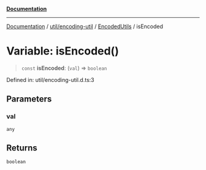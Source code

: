 [**Documentation**](../../../../../index.md)

***

[Documentation](../../../../../index.md) / [util/encoding-util](../../../index.md) / [EncodedUtils](../index.md) / isEncoded

# Variable: isEncoded()

> `const` **isEncoded**: (`val`) => `boolean`

Defined in: util/encoding-util.d.ts:3

## Parameters

### val

`any`

## Returns

`boolean`
